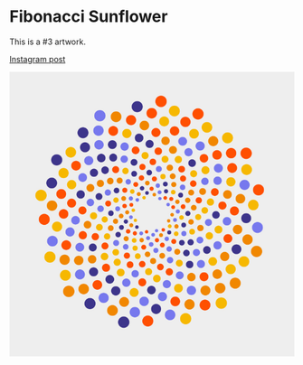 # Fibonacci Sunflower
This is a #3 artwork.

[Instagram post](https://www.instagram.com/p/BkSaKhXBWsc)

![](https://github.com/nshaikhinurov/Processing/blob/dev/3.%20Fibonacci%20Sunflower/Fibonacci_Sunflower/images/FibonacciSunflower.jpg "Fibonacci Sunflower")
